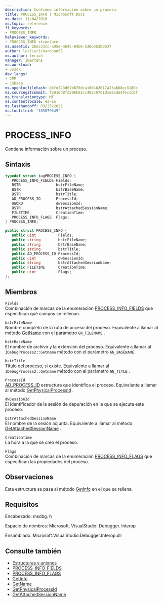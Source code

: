 ```yaml
---
description: Contiene información sobre un proceso.
title: PROCESS_INFO | Microsoft Docs
ms.date: 11/04/2016
ms.topic: reference
f1_keywords:
- PROCESS_INFO
helpviewer_keywords:
- PROCESS_INFO structure
ms.assetid: 260c33cc-a05e-4645-84b6-536d0b3b0537
author: leslierichardson95
ms.author: lerich
manager: jmartens
ms.workload:
- vssdk
dev_langs:
- CPP
- CSharp
ms.openlocfilehash: b6fe223d67b876dca1604b2617a33a888ec8180c
ms.sourcegitcommit: f2916d8fd296b92cc402597d1d1eecda4f6cccbf
ms.translationtype: MT
ms.contentlocale: es-ES
ms.lasthandoff: 03/25/2021
ms.locfileid: "105079649"
---
```

# <a name="process_info"></a>PROCESS_INFO
Contiene información sobre un proceso.

## <a name="syntax"></a>Sintaxis

```cpp
typedef struct tagPROCESS_INFO { 
   PROCESS_INFO_FIELDS Fields;
   BSTR                bstrFileName;
   BSTR                bstrBaseName;
   BSTR                bstrTitle;
   AD_PROCESS_ID       ProcessId;
   DWORD               dwSessionId;
   BSTR                bstrAttachedSessionName;
   FILETIME            CreationTime;
   PROCESS_INFO_FLAGS  Flags;
} PROCESS_INFO;
```

```csharp
public struct PROCESS_INFO { 
   public uint          Fields;
   public string        bstrFileName;
   public string        bstrBaseName;
   public string        bstrTitle;
   public AD_PROCESS_ID ProcessId;
   public uint          dwSessionId;
   public string        bstrAttachedSessionName;
   public FILETIME      CreationTime;
   public uint          Flags;
};
```

## <a name="members"></a>Miembros
 `Fields`\
 Combinación de marcas de la enumeración [PROCESS_INFO_FIELDS](../../../extensibility/debugger/reference/process-info-fields.md) que especifican qué campos se rellenan.

 `bstrFileName`\
 Nombre completo de la ruta de acceso del proceso. Equivalente a llamar al método [GetName](../../../extensibility/debugger/reference/idebugprocess2-getname.md) con el parámetro `GN_FILENAME` .

 `bstrBaseName`\
 El nombre de archivo y la extensión del proceso. Equivalente a llamar al `IDebugProcess2::Getname` método con el parámetro `GN_BASENAME` .

 `bstrTitle`\
 Título del proceso, si existe. Equivalente a llamar al `IDebugProcess2::Getname` método con el parámetro `GN_TITLE` .

 `ProcessId`\
 [AD_PROCESS_ID](../../../extensibility/debugger/reference/ad-process-id.md) estructura que identifica el proceso. Equivalente a llamar al método [GetPhysicalProcessId](../../../extensibility/debugger/reference/idebugprocess2-getphysicalprocessid.md) .

 `dwSessionId`\
 El identificador de la sesión de depuración en la que se ejecuta este proceso.

 `bstrAttachedSessionName`\
 El nombre de la sesión adjunta. Equivalente a llamar al método [GetAttachedSessionName](../../../extensibility/debugger/reference/idebugprocess2-getattachedsessionname.md) .

 `CreationTime`\
 La hora a la que se creó el proceso.

 `Flags`\
 Combinación de marcas de la enumeración [PROCESS_INFO_FLAGS](../../../extensibility/debugger/reference/process-info-flags.md) que especifican las propiedades del proceso.

## <a name="remarks"></a>Observaciones
 Esta estructura se pasa al método [GetInfo](../../../extensibility/debugger/reference/idebugprocess2-getinfo.md) en el que se rellena.

## <a name="requirements"></a>Requisitos
 Encabezado: msdbg. h

 Espacio de nombres: Microsoft. VisualStudio. Debugger. Interop

 Ensamblado: Microsoft.VisualStudio.Debugger.Interop.dll

## <a name="see-also"></a>Consulte también
- [Estructuras y uniones](../../../extensibility/debugger/reference/structures-and-unions.md)
- [PROCESS_INFO_FIELDS](../../../extensibility/debugger/reference/process-info-fields.md)
- [PROCESS_INFO_FLAGS](../../../extensibility/debugger/reference/process-info-flags.md)
- [GetInfo](../../../extensibility/debugger/reference/idebugprocess2-getinfo.md)
- [GetName](../../../extensibility/debugger/reference/idebugprocess2-getname.md)
- [GetPhysicalProcessId](../../../extensibility/debugger/reference/idebugprocess2-getphysicalprocessid.md)
- [GetAttachedSessionName](../../../extensibility/debugger/reference/idebugprocess2-getattachedsessionname.md)

